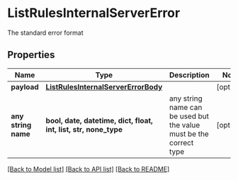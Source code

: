 # ListRulesInternalServerError

The standard error format

## Properties
Name | Type | Description | Notes
------------ | ------------- | ------------- | -------------
**payload** | [**ListRulesInternalServerErrorBody**](ListRulesInternalServerErrorBody.md) |  | [optional] 
**any string name** | **bool, date, datetime, dict, float, int, list, str, none_type** | any string name can be used but the value must be the correct type | [optional]

[[Back to Model list]](../README.md#documentation-for-models) [[Back to API list]](../README.md#documentation-for-api-endpoints) [[Back to README]](../README.md)


